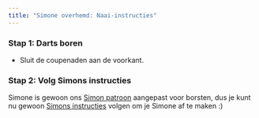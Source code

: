 ```yaml
---
title: "Simone overhemd: Naai-instructies"
---
```


### Stap 1: Darts boren

- Sluit de coupenaden aan de voorkant.

### Stap 2: Volg Simons instructies

<Note>

Simone is gewoon ons [Simon patroon](/designs/simon/) aangepast voor borsten, dus je kunt nu gewoon [Simons instructies](/docs/patterns/simon/instructies) volgen om je Simone af te maken :)

</Note>
